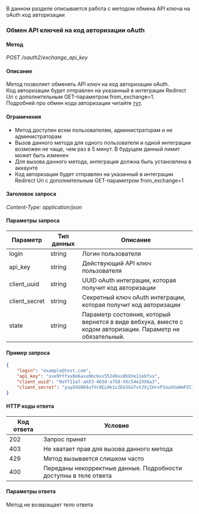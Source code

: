 
В данном разделе описывается работа с методом обмена API ключа на oAuth код авторизации


<a name="exchange-key"></a>

### Обмен API ключей на код авторизации oAuth
#### Метод<br>
*POST /oauth2/exchange_api_key*
#### Описание<br>
Метод позволяет обменять API ключ на код авторизации oAuth.<br>
Код авторизации будет отправлен на указанный в интеграции Redirect Uri с дополнительным GET-параметром from_exchange=1.<br  >
Подробней про обмен кода авторизации читайте [тут](https://amocrm.ru/developers/content/oauth/step-by-step#get_access_token).
#### Ограничения<br>
*   Метод доступен всем пользователям, администраторам и не администраторам
*   Вызов данного метода для одного пользователя и одной интеграции возможен не чаще, чем раз в 5 минут. В будущем данный лимит может быть изменен
*   Для вызова данного метода, интеграция должна быть установлена в аккаунте
*   Код авторизации будет отправлен на указанный в интеграции Redirect Uri с дополнительным GET-параметром from_exchange=1
#### Заголовок запроса<br>
*Content-Type: application/json*
#### Параметры запроса<br>
  

| Параметр | Тип данных | Описание |
|---|---|---|
| login | string | Логин пользователя |
| api_key | string | Действующий API ключ пользователя |
| client_uuid | string | UUID oAuth интеграции, которая получит код авторизации |
| client_secret | string | Секретный ключ oAuth интеграции, которая получит код авторизации |
| state | string | Параметр состояния, который вернется в виде вебхука, вместе с кодом авторизации. Параметр не обязательный. |

#### Пример запроса<br>


```json
{
    "login": "example@test.com",
    "api_key": "xxe9YYfxx0e6axx06c6xx55249xx8bXXe11ebfxx",
    "client_uuid": "0eYY11a7-aXX3-403d-a758-XXc54e2XX6a3",
    "client_secret": "yuyXXG0D4ufVc9ELHk1zZEk5GGfvVJXjIHrvP3auXXaHmPZC18YYte6FOLZZkuTk"
}
```
#### HTTP коды ответа

| Код ответа | Условие |
|------------|---------|    
| 202 | Запрос принят | 
| 403 | Не хватает прав для вызова данного метода | 
| 429 | Метод вызывается слишком часто | 
| 400 | Переданы некорректные данные. Подробности доступны в теле ответа | 

#### Параметры ответа<br>
Метод не возвращает тело ответа
<!-- Generated at Thu, 04 Mar 2021 15:14:26 +0000. amoCRM Documentation Generator -->